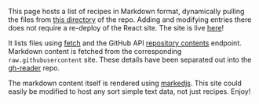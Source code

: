 This page hosts a list of recipes in Markdown format, dynamically pulling the files from
[this directory](./public/list) of the repo. Adding and modifying entries there does not
require a re-deploy of the React site. The site is live [here](https://deek80.github.io/recipes/)!

It lists files using
[fetch](https://developer.mozilla.org/en-US/docs/Web/API/fetch)
and the GitHub API
[repository contents](https://docs.github.com/en/rest/reference/repos#get-repository-content)
endpoint. Markdown content is fetched from the corresponding `raw.githubusercontent` site. These
details have been separated out into the [gh-reader](https://github.com/deek80/gh-reader) repo.

The markdown content itself is rendered using [markedjs](https://github.com/markedjs/marked). This
site could easily be modified to host any sort simple text data, not just recipes. Enjoy!

